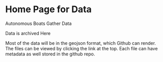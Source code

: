 
# Home Page for Data 
Autonomous Boats Gather Data

Data is archived Here

Most of the data will be in the geojson format, which Github can render.  
The files can be viewed by clicking the link at the top.  Each file can have metadata as well stored in the github repo.
